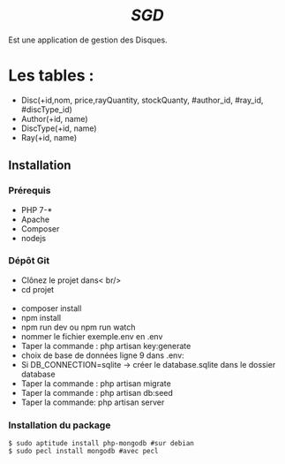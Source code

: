 ***<h1 align="center">SGD</h1>***
Est une application de gestion des Disques.

# Les tables :
- Disc(+id,nom, price,rayQuantity, stockQuanty, #author_id, #ray_id, #discType_id)
- Author(+id, name)<br/>
- DiscType(+id, name)<br/>
- Ray(+id, name)<br/>


## Installation

### Prérequis
- PHP 7-* <br/>
- Apache <br/>
- Composer <br/>
- nodejs


### Dépôt Git
 - Clônez le projet dans< br/>
 - cd projet<br/><br/>
 - composer install<br/>
 - npm install<br/>
 - npm run dev ou npm run watch<br/>
 - nommer le fichier exemple.env en .env<br/>
 - Taper la commande : php artisan key:generate<br/>
 - choix de base de données ligne 9 dans .env: <br/>
 - Si DB_CONNECTION=sqlite -> créer le database.sqlite dans le dossier database<br/>
 - Taper la commande : php artisan migrate<br/>
 - Taper la commande : php artisan db:seed <br/>
 - Taper la commande: php artisan server

  




### Installation du package
    $ sudo aptitude install php-mongodb #sur debian
    $ sudo pecl install mongodb #avec pecl

